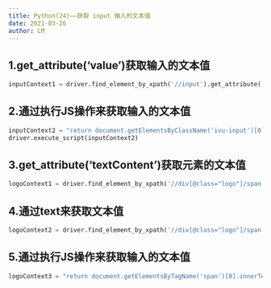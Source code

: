```yaml
---
title: Python(24)——获取 input 输入的文本值
date: 2021-03-26
author: LM
---
```


## 1.get_attribute(‘value’)获取输入的文本值

```python
inputContext1 = driver.find_element_by_xpath('//input').get_attribute('value')
```

## 2.通过执行JS操作来获取输入的文本值

```python
inputContext2 = "return document.getElementsByClassName('ivu-input')[0].value"
driver.execute_script(inputContext2)
```

## 3.get_attribute(‘textContent’)获取元素的文本值

```python
logoContext1 = driver.find_element_by_xpath('//div[@class="logo"]/span').get_attribute('textContent')
```

## 4.通过text来获取文本值

```python
logoContext2 = driver.find_element_by_xpath('//div[@class="logo"]/span').text
```

## 5.通过执行JS操作来获取输入的文本值

```python
logoContext3 = "return document.getElementsByTagName('span')[0].innerText"
```